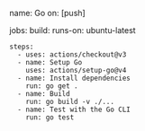 name: Go
on: [push]

jobs:
  build:
    runs-on: ubuntu-latest

    steps:
      - uses: actions/checkout@v3
      - name: Setup Go
        uses: actions/setup-go@v4
      - name: Install dependencies
        run: go get .
      - name: Build
        run: go build -v ./...
      - name: Test with the Go CLI
        run: go test
